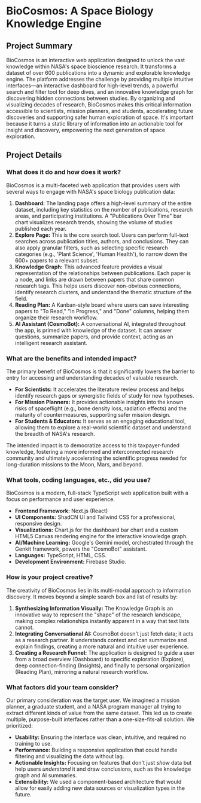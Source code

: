 # BioCosmos: A Space Biology Knowledge Engine

## Project Summary

BioCosmos is an interactive web application designed to unlock the vast knowledge within NASA's space bioscience research. It transforms a dataset of over 600 publications into a dynamic and explorable knowledge engine. The platform addresses the challenge by providing multiple intuitive interfaces—an interactive dashboard for high-level trends, a powerful search and filter tool for deep dives, and an innovative knowledge graph for discovering hidden connections between studies. By organizing and visualizing decades of research, BioCosmos makes this critical information accessible to scientists, mission planners, and students, accelerating future discoveries and supporting safer human exploration of space. It's important because it turns a static library of information into an actionable tool for insight and discovery, empowering the next generation of space exploration.

## Project Details

### What does it do and how does it work?

BioCosmos is a multi-faceted web application that provides users with several ways to engage with NASA's space biology publication data:

1.  **Dashboard:** The landing page offers a high-level summary of the entire dataset, including key statistics on the number of publications, research areas, and participating institutions. A "Publications Over Time" bar chart visualizes research trends, showing the volume of studies published each year.
2.  **Explore Page:** This is the core search tool. Users can perform full-text searches across publication titles, authors, and conclusions. They can also apply granular filters, such as selecting specific research categories (e.g., 'Plant Science', 'Human Health'), to narrow down the 600+ papers to a relevant subset.
3.  **Knowledge Graph:** This advanced feature provides a visual representation of the relationships between publications. Each paper is a node, and links are drawn between papers that share common research tags. This helps users discover non-obvious connections, identify research clusters, and understand the thematic structure of the field.
4.  **Reading Plan:** A Kanban-style board where users can save interesting papers to "To Read," "In Progress," and "Done" columns, helping them organize their research workflow.
5.  **AI Assistant (CosmoBot):** A conversational AI, integrated throughout the app, is primed with knowledge of the dataset. It can answer questions, summarize papers, and provide context, acting as an intelligent research assistant.

### What are the benefits and intended impact?

The primary benefit of BioCosmos is that it significantly lowers the barrier to entry for accessing and understanding decades of valuable research.

*   **For Scientists:** It accelerates the literature review process and helps identify research gaps or synergistic fields of study for new hypotheses.
*   **For Mission Planners:** It provides actionable insights into the known risks of spaceflight (e.g., bone density loss, radiation effects) and the maturity of countermeasures, supporting safer mission design.
*   **For Students & Educators:** It serves as an engaging educational tool, allowing them to explore a real-world scientific dataset and understand the breadth of NASA's research.

The intended impact is to democratize access to this taxpayer-funded knowledge, fostering a more informed and interconnected research community and ultimately accelerating the scientific progress needed for long-duration missions to the Moon, Mars, and beyond.

### What tools, coding languages, etc., did you use?

BioCosmos is a modern, full-stack TypeScript web application built with a focus on performance and user experience.

*   **Frontend Framework:** Next.js (React)
*   **UI Components:** ShadCN UI and Tailwind CSS for a professional, responsive design.
*   **Visualizations:** Chart.js for the dashboard bar chart and a custom HTML5 Canvas rendering engine for the interactive knowledge graph.
*   **AI/Machine Learning:** Google's Gemini model, orchestrated through the Genkit framework, powers the "CosmoBot" assistant.
*   **Languages:** TypeScript, HTML, CSS.
*   **Development Environment:** Firebase Studio.

### How is your project creative?

The creativity of BioCosmos lies in its multi-modal approach to information discovery. It moves beyond a simple search box and list of results by:

1.  **Synthesizing Information Visually:** The Knowledge Graph is an innovative way to represent the "shape" of the research landscape, making complex relationships instantly apparent in a way that text lists cannot.
2.  **Integrating Conversational AI:** CosmoBot doesn't just fetch data; it acts as a research partner. It understands context and can summarize and explain findings, creating a more natural and intuitive user experience.
3.  **Creating a Research Funnel:** The application is designed to guide a user from a broad overview (Dashboard) to specific exploration (Explore), deep connection-finding (Insights), and finally to personal organization (Reading Plan), mirroring a natural research workflow.

### What factors did your team consider?

Our primary consideration was the target user. We imagined a mission planner, a graduate student, and a NASA program manager all trying to extract different kinds of value from the same dataset. This led us to create multiple, purpose-built interfaces rather than a one-size-fits-all solution. We prioritized:

*   **Usability:** Ensuring the interface was clean, intuitive, and required no training to use.
*   **Performance:** Building a responsive application that could handle filtering and visualizing the data without lag.
*   **Actionable Insights:** Focusing on features that don't just *show* data but help users *understand* it and draw conclusions, such as the knowledge graph and AI summaries.
*   **Extensibility:** We used a component-based architecture that would allow for easily adding new data sources or visualization types in the future.
